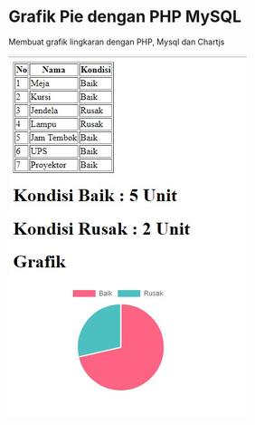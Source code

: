 # Grafik Pie dengan PHP MySQL
Membuat grafik lingkaran dengan PHP, Mysql dan Chartjs


![Alt text](https://github.com/jihadul4kbar/grafik-pie-dengan-php-mysql/blob/master/grafik.jpg?raw=true "Tampilan")
